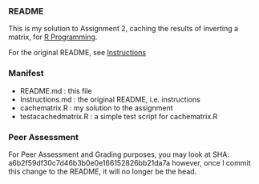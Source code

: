 ### README

This is my solution to Assignment 2, 
caching the results of inverting a matrix,
for [R Programming](https://www.coursera.org/course/rprog).

For the original README, see [Instructions](Instructions.md)

### Manifest 

 * README.md : this file
 * Instructions.md : the original README, i.e. instructions
 * cachematrix.R : my solution to the assignment
 * testacachedmatrix.R : a simple test script for cachematrix.R


### Peer Assessment

For Peer Assessment and Grading purposes,
you may look at SHA: a6b2f59df30c7d46b3b0e0e166152826bb21da7a 
however, once I commit this change to the README,
it will no longer be the head.
